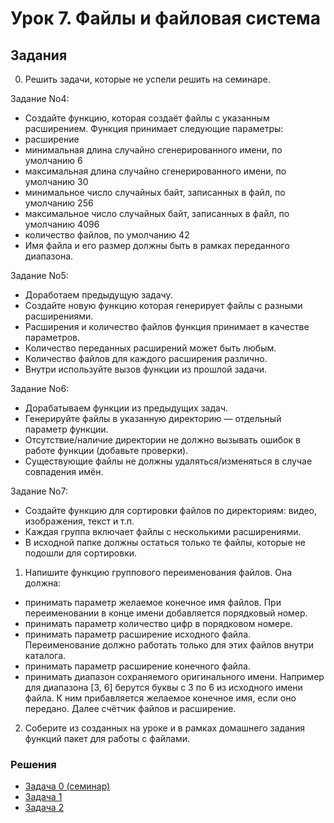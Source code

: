 # Урок 7. Файлы и файловая система
## Задания
0. Решить задачи, которые не успели решить на семинаре.

Задание No4:
- Создайте функцию, которая создаёт файлы с указанным расширением.
Функция принимает следующие параметры:
- расширение
- минимальная длина случайно сгенерированного имени, по умолчанию 6
- максимальная длина случайно сгенерированного имени, по умолчанию 30
- минимальное число случайных байт, записанных в файл, по умолчанию 256
- максимальное число случайных байт, записанных в файл, по умолчанию 4096
- количество файлов, по умолчанию 42
- Имя файла и его размер должны быть в рамках переданного диапазона.

Задание No5:
- Доработаем предыдущую задачу.
- Создайте новую функцию которая генерирует файлы с разными расширениями.
- Расширения и количество файлов функция принимает в качестве параметров.
- Количество переданных расширений может быть любым.
- Количество файлов для каждого расширения различно.
- Внутри используйте вызов функции из прошлой задачи.

Задание No6:
- Дорабатываем функции из предыдущих задач.
- Генерируйте файлы в указанную директорию — отдельный параметр функции.
- Отсутствие/наличие директории не должно вызывать ошибок в работе функции
(добавьте проверки).
- Существующие файлы не должны удаляться/изменяться в случае совпадения имён.

Задание No7:
- Создайте функцию для сортировки файлов по директориям: видео, изображения, текст и т.п.
- Каждая группа включает файлы с несколькими расширениями.
- В исходной папке должны остаться только те файлы, которые не подошли для сортировки.

1. Напишите функцию группового переименования файлов. Она должна:
- принимать параметр желаемое конечное имя файлов.
При переименовании в конце имени добавляется порядковый номер.
- принимать параметр количество цифр в порядковом номере.
- принимать параметр расширение исходного файла.
Переименование должно работать только для этих файлов внутри каталога.
- принимать параметр расширение конечного файла.
- принимать диапазон сохраняемого оригинального имени. Например для диапазона [3, 6] берутся буквы с 3 по 6 из исходного имени файла. К ним прибавляется желаемое конечное имя, если оно передано. Далее счётчик файлов и расширение.

2. Соберите из созданных на уроке и в рамках домашнего задания функций пакет для работы с файлами.

### Решения
- [Задача 0 (семинар)](https://github.com/allseenn/pythondive/blob/main/07.Tasks/futils/cooke.py)
- [Задача 1](https://github.com/allseenn/pythondive/blob/main/07.Tasks/futils/rename.py)
- [Задача 2](https://github.com/allseenn/pythondive/blob/main/07.Tasks/main.py)

